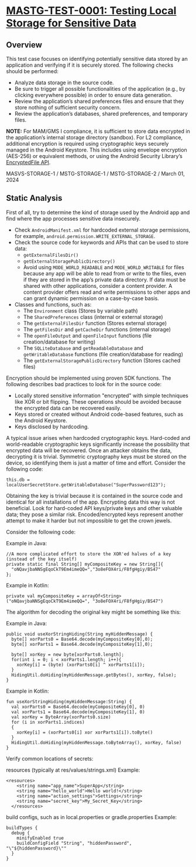 # [MASTG-TEST-0001: Testing Local Storage for Sensitive Data](https://mas.owasp.org/MASTG/tests/android/MASVS-STORAGE/MASTG-TEST-0001)

## Overview

This test case focuses on identifying potentially sensitive data stored by an application and verifying if it is securely stored. The following checks should be performed:

- Analyze data storage in the source code.
- Be sure to trigger all possible functionalities of the application (e.g., by clicking everywhere possible) in order to ensure data generation.
- Review the application’s shared preferences files and ensure that they store nothing of sufficient security concern.
- Review the application’s databases, shared preferences, and temporary files.

**NOTE:** For MAM/GMS I compliance, it is sufficient to store data encrypted in the application’s internal storage directory (sandbox). For L2 compliance, additional encryption is required using cryptographic keys securely managed in the Android Keystore. This includes using envelope encryption (AES-256) or equivalent methods, or using the Android Security Library’s [EncryptedFile API](https://developer.android.com/reference/androidx/security/crypto/EncryptedFile).

MASVS-STORAGE-1 / MSTG-STORAGE-1 / MSTG-STORAGE-2 / March 01, 2024
## Static Analysis

First of all, try to determine the kind of storage used by the Android app and find where the app processes sensitive data insecurely.

- Check `AndroidManifest.xml` for hardcoded external storage permissions, for example, `android.permission.WRITE_EXTERNAL_STORAGE`.
- Check the source code for keywords and APIs that can be used to store data:
  - `getExternalFilesDir()`
  - `getExternalStoragePublicDirectory()`
  - Avoid using `MODE_WORLD_READABLE` and `MODE_WORLD_WRITABLE` for files because any app will be able to read from or write to the files, even if they are stored in the app’s private data directory. If data must be shared with other applications, consider a content provider. A content provider offers read and write permissions to other apps and can grant dynamic permission on a case-by-case basis.
- Classes and functions, such as:
  - The `Environment` class (Stores by variable path)
  - The `SharedPreferences` class (internal or external storage)
  - The `getExternalFilesDir` function (Stores external storage)
  - The `getFilesDir` and `getCacheDir` functions (internal storage)
  - The `openFileOutput` and `openFileInput` functions (file creation/database for writing)
  - The `SQLiteDatabase` and `getReadableDatabase` and `getWritableDatabase` functions (file creation/database for reading)
  - The `getExternalStoragePublicDirectory` function (Stores cached files)

Encryption should be implemented using proven SDK functions. The following describes bad practices to look for in the source code:

- Locally stored sensitive information "encrypted" with simple techniques like XOR or bit flipping. These operations should be avoided because the encrypted data can be recovered easily.
- Keys stored or created without Android code-based features, such as the Android Keystore.
- Keys disclosed by hardcoding.

A typical issue arises when hardcoded cryptographic keys. Hard-coded and world-readable cryptographic keys significantly increase the possibility that encrypted data will be recovered. Once an attacker obtains the data, decrypting it is trivial. Symmetric cryptography keys must be stored on the device, so identifying them is just a matter of time and effort. Consider the following code:
```
this.db = localUserSecretStore.getWritableDatabase("SuperPassword123");
```
Obtaining the key is trivial because it is contained in the source code and identical for all installations of the app. Encrypting data this way is not beneficial. Look for hard-coded API keys/private keys and other valuable data; they pose a similar risk. Encoded/encrypted keys represent another attempt to make it harder but not impossible to get the crown jewels.

Consider the following code:

Example in Java:
```
//A more complicated effort to store the XOR'ed halves of a key (instead of the key itself)
private static final String[] myCompositeKey = new String[]{
  "oNQavjbaNNSgEqoCkT9Em4imeQQ=","3o8eFOX4ri/F8fgHgiy/BS47"
};
```
Example in Kotlin:
```
private val myCompositeKey = arrayOf<String>("oNQavjbaNNSgEqoCkT9Em4imeQQ=", "3o8eFOX4ri/F8fgHgiy/BS47")
```
The algorithm for decoding the original key might be something like this:

Example in Java:
```
public void useXorStringHiding(String myHiddenMessage) {
  byte[] xorParts0 = Base64.decode(myCompositeKey[0],0);
  byte[] xorParts1 = Base64.decode(myCompositeKey[1],0);

  byte[] xorKey = new byte[xorParts0.length];
  for(int i = 0; i < xorParts1.length; i++){
    xorKey[i] = (byte) (xorParts0[i] ^ xorParts1[i]);
  }
  HidingUtil.doHiding(myHiddenMessage.getBytes(), xorKey, false);
}
```
Example in Kotlin:
```
fun useXorStringHiding(myHiddenMessage:String) {
  val xorParts0 = Base64.decode(myCompositeKey[0], 0)
  val xorParts1 = Base64.decode(myCompositeKey[1], 0)
  val xorKey = ByteArray(xorParts0.size)
  for (i in xorParts1.indices)
  {
    xorKey[i] = (xorParts0[i] xor xorParts1[i]).toByte()
  }
  HidingUtil.doHiding(myHiddenMessage.toByteArray(), xorKey, false)
}
```
Verify common locations of secrets:

resources (typically at res/values/strings.xml) Example:
```
<resources>
    <string name="app_name">SuperApp</string>
    <string name="hello_world">Hello world!</string>
    <string name="action_settings">Settings</string>
    <string name="secret_key">My_Secret_Key</string>
  </resources>
  ```

build configs, such as in local.properties or gradle.properties Example:
```
buildTypes {
  debug {
    minifyEnabled true
    buildConfigField "String", "hiddenPassword", "\"${hiddenPassword}\""
  }
}
```